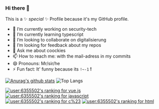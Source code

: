 ### Hi there 👋

This is a ✨ _special_ ✨ Profile because it's my GitHub profile.


- 🔭 I’m currently working on security-tech
- 🌱 I’m currently learning typescript
- 👯 I’m looking to collaborate on digitalisierung
- 🤔 I’m looking for feedback about my repos 
- 💬 Ask me about coockies
- 📫 How to reach me: with the mail-adress in my commits
- 😄 Pronouns: Mr/sir/he
- ⚡ Fun fact: It' funny because its `!~-1` **!**

[![Anurag's github stats](https://github-readme-stats.vercel.app/api?username=reinerBa&rank_icon=percentile)](https://github.com/anuraghazra/github-readme-stats)
![Top Langs](https://github-readme-stats.vercel.app/api/top-langs/?username=reinerBa&layout=compact)

[![user:6355502's ranking for vue.js](https://stackoverflow-readme-profile.johannchopin.fr/tags-league-ranking/vue.js/6355502?theme=cobalt)](https://stackoverflow-readme-profile.vercel.app/tags-league/vue.js/users/6355502)
[![user:6355502's ranking for javascript](https://stackoverflow-readme-profile.johannchopin.fr/tags-league-ranking/javascript/6355502?theme=cobalt)](https://stackoverflow-readme-profile.vercel.app/tags-league/javascript/users/6355502)
[![user:6355502's ranking for c%23](https://stackoverflow-readme-profile.johannchopin.fr/tags-league-ranking/c%23/6355502?theme=cobalt)](https://stackoverflow-readme-profile.vercel.app/tags-league/c%23/users/6355502)
[![user:6355502's ranking for html](https://stackoverflow-readme-profile.johannchopin.fr/tags-league-ranking/html/6355502?theme=cobalt)](https://stackoverflow-readme-profile.vercel.app/tags-league/html/users/6355502)
